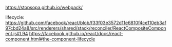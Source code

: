 https://stopsopa.github.io/webpack/

lifecycle:
    https://github.com/facebook/react/blob/f33f03e3572d11e6810f4ce110eb3af97cbd24a8/src/renderers/shared/stack/reconciler/ReactCompositeComponent.js#L94
    https://facebook.github.io/react/docs/react-component.html#the-component-lifecycle
    
    
    
    
